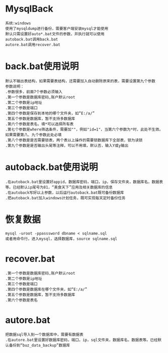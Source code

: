 ﻿# MysqlBack
	系统:windows
	使用了mysqldump进行备份，需要客户端安装mysql才能使用
	默认只需设置好auto*.bat文件的参数，并执行就可以使用
	autoback.bat调用back.bat
	autore.bat调用recover.bat

# back.bat使用说明
	默认不输出表结构，如果需要表结构，还需要加入自动删除原来的表，需要设置第九个参数
  	参数说明：
	.参数很多，前面7个参数必须输入
	.第一个参数是数据库密码,账户默认root
	.第二个参数是ip地址
	.第三个参数是端口
	.第四个参数是保存到本地的哪个文件夹，如“E:/a/”
	.第五个参数是数据库，暂不支持多数据库
	.第六个参数是表名，填*可以选择所有表
	.第七个参数是where筛选条件，需要加""，例如"id=1"，当第六个参数为*时，此处不生效。如果需要第八、九个参数此处必填
	.第八个参数是是否需要锁表，两个表以上操作的需要锁数据库下全部表，锁为读锁
	.第九个参数是是否输出头尾等注释，可以不用填，默认否，输入Y或y输出

# autoback.bat使用说明
	.在autoback.bat里设置好appid，数据库密码，端口，ip，保存文件夹，数据库名，数据表等。已经默认ip尾号为81，“美食天下”应用及相关数据库的信息
	.在autoback写好以上参数，以后运行autoback.bat既可备份数据库
	.把autoback.bat加入windows计划任务，既可实现每天定时备份任务

# 恢复数据
	mysql -uroot -ppasssword dbname < sqlname.sql
	或者用命令行，进入mysql，选择数据库，source sqlname.sql

# recover.bat
	.第一个参数是数据库密码,账户默认root
	.第二个参数是ip地址
	.第三个参数是端口
	.第四个参数是数据库在哪个文件夹，如“E:/a/”
	.第五个参数是数据库，暂不支持多数据库
	.第六个参数是表名

# autore.bat
	把数据sql导入到一个数据库中，需要有数据表
	.在autore.bat里设置好数据库密码，端口，ip，sql文件夹，数据库名，数据表等。已经默认备份到“buz_data_backup”数据库
